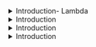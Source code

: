 <details>
<summary>Introduction- Lambda</summary>
<br>


  
</details>

<details>
<summary>Introduction</summary>
<br>


  
</details>

<details>
<summary>Introduction</summary>
<br>


  
</details>

<details>
<summary>Introduction</summary>
<br>


  
</details>
